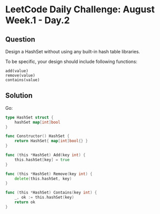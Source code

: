 # LeetCode Daily Challenge: August Week.1 - Day.2

## Question

Design a HashSet without using any built-in hash table libraries.

To be specific, your design should include following functions:

    add(value)
    remove(value)
    contains(value)

## Solution

Go:

```go
type HashSet struct {
    hashSet map[int]bool
}

func Constructor() HashSet {
    return HashSet{ map[int]bool{} }
}

func (this *HashSet) Add(key int) {
    this.hashSet[key] = true
}

func (this *HashSet) Remove(key int) {
    delete(this.hashSet, key)
}

func (this *HashSet) Contains(key int) {
    _, ok := this.hashSet(key)
    return ok
}
```

